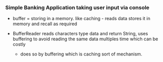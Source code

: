 ### **Simple Banking Application taking user input via console**

* buffer = storing in a memory. like caching - reads data stores it in memory
and recall as required

* BufferReader reads characters type data and return String, uses buffering to avoid reading the same data multiples time which can be costly
    * does so by buffering which is caching sort of mechanism.